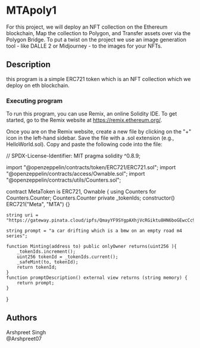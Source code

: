 # MTApoly1

For this project, we will deploy an NFT collection on the Ethereum blockchain, Map the collection to Polygon, and Transfer assets over via the Polygon Bridge. To put a twist on the project we use an image generation tool - like DALLE 2 or Midjourney - to the images for your NFTs.

## Description

this program is a simple ERC721 token which is an NFT collection which we deploy on eth blockchain. 

### Executing program

To run this program, you can use Remix, an online Solidity IDE. To get started, go to the Remix website at https://remix.ethereum.org/.

Once you are on the Remix website, create a new file by clicking on the "+" icon in the left-hand sidebar. Save the file with a .sol extension (e.g., HelloWorld.sol). Copy and paste the following code into the file:

// SPDX-License-Identifier: MIT
pragma solidity ^0.8.9;

import "@openzeppelin/contracts/token/ERC721/ERC721.sol";
import "@openzeppelin/contracts/access/Ownable.sol";
import "@openzeppelin/contracts/utils/Counters.sol";

contract MetaToken is ERC721, Ownable {
    using Counters for Counters.Counter;
    Counters.Counter private _tokenIds;
    constructor() ERC721("Meta", "MTA") {}

    string uri = "https://gateway.pinata.cloud/ipfs/QmayYF9SYgpAXhjVcRGiktu8HN6boGEwcCc94nD4G683Pm";

    string prompt = "a car drifting which is a bmw on an empty road m4 series";

    function Minting(address to) public onlyOwner returns(uint256 ){
        _tokenIds.increment();
        uint256 tokenId = _tokenIds.current();
        _safeMint(to, tokenId);
        return tokenId;
    }
    function promptDescription() external view returns (string memory) {
        return prompt;
    }
}

## Authors

Arshpreet Singh  
@Arshpreet07
